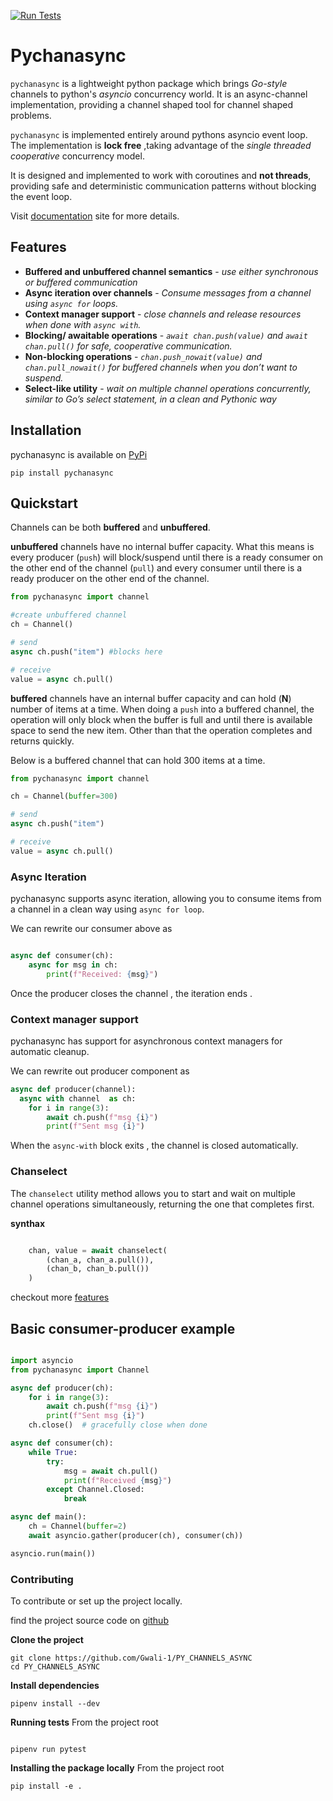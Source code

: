 [![Run Tests](https://github.com/Gwali-1/PY_CHANNELS_ASYNC/actions/workflows/test-and-lint.yml/badge.svg)](https://github.com/Gwali-1/PY_CHANNELS_ASYNC/actions/workflows/test-and-lint.yml)

# Pychanasync

`pychanasync` is a lightweight python package which brings _Go-style_ channels to
python's _asyncio_ concurrency world. It is an async-channel implementation,
providing a channel shaped tool for channel shaped problems.

`pychanasync` is implemented entirely around pythons asyncio event loop.
The implementation is **lock free** ,taking advantage of the _single threaded
cooperative_ concurrency model.

It is designed and implemented to work with coroutines and **not threads**, providing
safe and deterministic communication patterns without blocking the event loop.

Visit [documentation](https://gwali-1.github.io/PY_CHANNELS_ASYNC/) site for more details.

## Features

- **Buffered and unbuffered channel semantics** - _use either synchronous or buffered communication_
- **Async iteration over channels** - _Consume messages from a channel using `async for` loops._
- **Context manager support** - _close channels and release resources when done with `async with`._
- **Blocking/ awaitable operations** - _`await chan.push(value)` and `await chan.pull()`
  for safe, cooperative communication._
- **Non-blocking operations** - _`chan.push_nowait(value)` and `chan.pull_nowait()` for buffered channels when you don’t want to suspend._
- **Select-like utility** - _wait on multiple channel operations concurrently, similar to Go’s select statement, in a clean and Pythonic way_

## Installation

pychanasync is available on [PyPi](https://pypi.org/project/pychanasync/)

```shell
pip install pychanasync
```

## Quickstart

Channels can be both **buffered** and **unbuffered**.

**unbuffered** channels have no internal buffer capacity. What this means is
every producer (`push`) will block/suspend until there is a ready consumer on
the other end of the channel (`pull`) and every consumer until there is a
ready producer on the other end of the channel.

```python
from pychanasync import channel

#create unbuffered channel
ch = Channel()

# send
async ch.push("item") #blocks here

# receive
value = async ch.pull()

```

**buffered** channels have an internal buffer capacity and can hold (**N**)
number of items at a time. When doing a `push` into a buffered channel, the
operation will only block when the buffer is full and until there is available
space to send the new item. Other than that the operation completes
and returns quickly.

Below is a buffered channel that can hold 300 items at a time.

```python
from pychanasync import channel

ch = Channel(buffer=300)

# send
async ch.push("item")

# receive
value = async ch.pull()

```

### Async Iteration

pychanasync supports async iteration, allowing you to consume items from a channel
in a clean way using `async for loop`.

We can rewrite our consumer above as

```python

async def consumer(ch):
    async for msg in ch:
        print(f"Received: {msg}")

```

Once the producer closes the channel , the iteration ends .

### Context manager support

pychanasync has support for asynchronous context managers for automatic cleanup.

We can rewrite out producer component as

```python
async def producer(channel):
  async with channel  as ch:
    for i in range(3):
        await ch.push(f"msg {i}")
        print(f"Sent msg {i}")

```

When the `async-with` block exits , the channel is closed automatically.

### Chanselect

The `chanselect` utility method allows you to start and wait on multiple channel operations simultaneously,
returning the one that completes first.

**synthax**

```python

    chan, value = await chanselect(
        (chan_a, chan_a.pull()),
        (chan_b, chan_b.pull())
    )

```

checkout more [features](https://gwali-1.github.io/PY_CHANNELS_ASYNC/#features)

## Basic consumer-producer example

```python

import asyncio
from pychanasync import Channel

async def producer(ch):
    for i in range(3):
        await ch.push(f"msg {i}")
        print(f"Sent msg {i}")
    ch.close()  # gracefully close when done

async def consumer(ch):
    while True:
        try:
            msg = await ch.pull()
            print(f"Received {msg}")
        except Channel.Closed:
            break

async def main():
    ch = Channel(buffer=2)
    await asyncio.gather(producer(ch), consumer(ch))

asyncio.run(main())

```

### Contributing

To contribute or set up the project locally.

find the project source code on [github](https://github.com/Gwali-1/PY_CHANNELS_ASYNC)

**Clone the project**

```shell
git clone https://github.com/Gwali-1/PY_CHANNELS_ASYNC
cd PY_CHANNELS_ASYNC
```

**Install dependencies**

```shell
pipenv install --dev

```

**Running tests**
From the project root

```shell

pipenv run pytest
```

**Installing the package locally**
From the project root

```shell
pip install -e .

```
